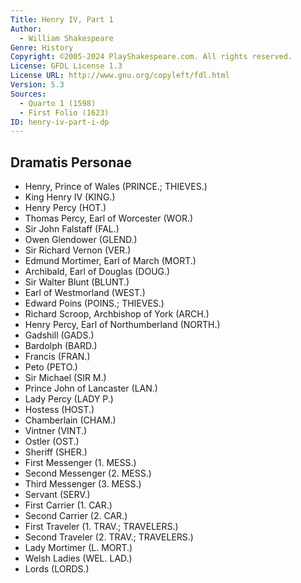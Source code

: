 ```yaml
---
Title: Henry IV, Part 1
Author: 
  - William Shakespeare
Genre: History
Copyright: ©2005-2024 PlayShakespeare.com. All rights reserved.
License: GFDL License 1.3
License URL: http://www.gnu.org/copyleft/fdl.html
Version: 5.3
Sources:
  - Quarto 1 (1598)
  - First Folio (1623)
ID: henry-iv-part-i-dp
---
```


## Dramatis Personae


- Henry, Prince of Wales (PRINCE.; THIEVES.)
- King Henry IV (KING.)
- Henry Percy (HOT.)
- Thomas Percy, Earl of Worcester (WOR.)
- Sir John Falstaff (FAL.)
- Owen Glendower (GLEND.)
- Sir Richard Vernon (VER.)
- Edmund Mortimer, Earl of March (MORT.)
- Archibald, Earl of Douglas (DOUG.)
- Sir Walter Blunt (BLUNT.)
- Earl of Westmorland (WEST.)
- Edward Poins (POINS.; THIEVES.)
- Richard Scroop, Archbishop of York (ARCH.)
- Henry Percy, Earl of Northumberland (NORTH.)
- Gadshill (GADS.)
- Bardolph (BARD.)
- Francis (FRAN.)
- Peto (PETO.)
- Sir Michael (SIR M.)
- Prince John of Lancaster (LAN.)
- Lady Percy (LADY P.)
- Hostess (HOST.)
- Chamberlain (CHAM.)
- Vintner (VINT.)
- Ostler (OST.)
- Sheriff (SHER.)
- First Messenger (1. MESS.)
- Second Messenger (2. MESS.)
- Third Messenger (3. MESS.)
- Servant (SERV.)
- First Carrier (1. CAR.)
- Second Carrier (2. CAR.)
- First Traveler (1. TRAV.; TRAVELERS.)
- Second Traveler (2. TRAV.; TRAVELERS.)
- Lady Mortimer (L. MORT.)
- Welsh Ladies (WEL. LAD.)
- Lords (LORDS.)
